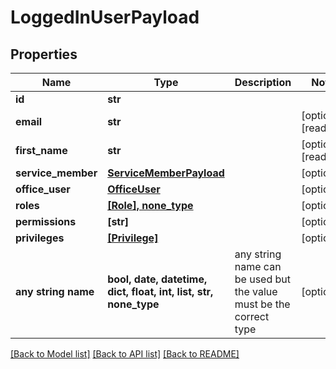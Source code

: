 # LoggedInUserPayload


## Properties
Name | Type | Description | Notes
------------ | ------------- | ------------- | -------------
**id** | **str** |  | 
**email** | **str** |  | [optional] [readonly] 
**first_name** | **str** |  | [optional] [readonly] 
**service_member** | [**ServiceMemberPayload**](ServiceMemberPayload.md) |  | [optional] 
**office_user** | [**OfficeUser**](OfficeUser.md) |  | [optional] 
**roles** | [**[Role], none_type**](Role.md) |  | [optional] 
**permissions** | **[str]** |  | [optional] 
**privileges** | [**[Privilege]**](Privilege.md) |  | [optional] 
**any string name** | **bool, date, datetime, dict, float, int, list, str, none_type** | any string name can be used but the value must be the correct type | [optional]

[[Back to Model list]](../README.md#documentation-for-models) [[Back to API list]](../README.md#documentation-for-api-endpoints) [[Back to README]](../README.md)


